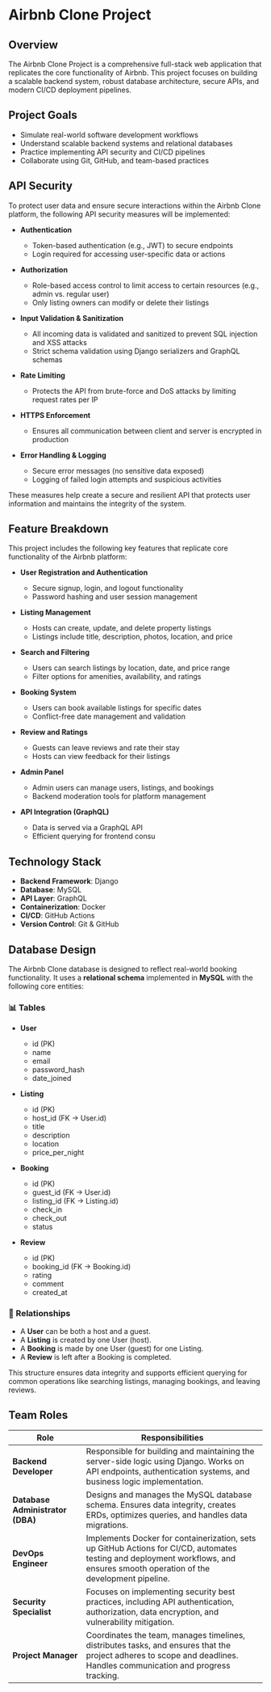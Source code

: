 # Airbnb Clone Project

## Overview

The Airbnb Clone Project is a comprehensive full-stack web application that replicates the core functionality of Airbnb. This project focuses on building a scalable backend system, robust database architecture, secure APIs, and modern CI/CD deployment pipelines.

## Project Goals

- Simulate real-world software development workflows
- Understand scalable backend systems and relational databases
- Practice implementing API security and CI/CD pipelines
- Collaborate using Git, GitHub, and team-based practices

## API Security

To protect user data and ensure secure interactions within the Airbnb Clone platform, the following API security measures will be implemented:

- **Authentication**
  - Token-based authentication (e.g., JWT) to secure endpoints
  - Login required for accessing user-specific data or actions

- **Authorization**
  - Role-based access control to limit access to certain resources (e.g., admin vs. regular user)
  - Only listing owners can modify or delete their listings

- **Input Validation & Sanitization**
  - All incoming data is validated and sanitized to prevent SQL injection and XSS attacks
  - Strict schema validation using Django serializers and GraphQL schemas

- **Rate Limiting**
  - Protects the API from brute-force and DoS attacks by limiting request rates per IP

- **HTTPS Enforcement**
  - Ensures all communication between client and server is encrypted in production

- **Error Handling & Logging**
  - Secure error messages (no sensitive data exposed)
  - Logging of failed login attempts and suspicious activities

These measures help create a secure and resilient API that protects user information and maintains the integrity of the system.

## Feature Breakdown

This project includes the following key features that replicate core functionality of the Airbnb platform:

- **User Registration and Authentication**
  - Secure signup, login, and logout functionality
  - Password hashing and user session management

- **Listing Management**
  - Hosts can create, update, and delete property listings
  - Listings include title, description, photos, location, and price

- **Search and Filtering**
  - Users can search listings by location, date, and price range
  - Filter options for amenities, availability, and ratings

- **Booking System**
  - Users can book available listings for specific dates
  - Conflict-free date management and validation

- **Review and Ratings**
  - Guests can leave reviews and rate their stay
  - Hosts can view feedback for their listings

- **Admin Panel**
  - Admin users can manage users, listings, and bookings
  - Backend moderation tools for platform management

- **API Integration (GraphQL)**
  - Data is served via a GraphQL API
  - Efficient querying for frontend consu

## Technology Stack

- **Backend Framework**: Django
- **Database**: MySQL
- **API Layer**: GraphQL
- **Containerization**: Docker
- **CI/CD**: GitHub Actions
- **Version Control**: Git & GitHub

## Database Design

The Airbnb Clone database is designed to reflect real-world booking functionality. It uses a **relational schema** implemented in **MySQL** with the following core entities:

### 📊 Tables

- **User**
  - id (PK)
  - name
  - email
  - password_hash
  - date_joined

- **Listing**
  - id (PK)
  - host_id (FK → User.id)
  - title
  - description
  - location
  - price_per_night

- **Booking**
  - id (PK)
  - guest_id (FK → User.id)
  - listing_id (FK → Listing.id)
  - check_in
  - check_out
  - status

- **Review**
  - id (PK)
  - booking_id (FK → Booking.id)
  - rating
  - comment
  - created_at

### 🔗 Relationships

- A **User** can be both a host and a guest.
- A **Listing** is created by one User (host).
- A **Booking** is made by one User (guest) for one Listing.
- A **Review** is left after a Booking is completed.

This structure ensures data integrity and supports efficient querying for common operations like searching listings, managing bookings, and leaving reviews.


## Team Roles

| Role | Responsibilities |
|------|------------------|
| **Backend Developer** | Responsible for building and maintaining the server-side logic using Django. Works on API endpoints, authentication systems, and business logic implementation. |
| **Database Administrator (DBA)** | Designs and manages the MySQL database schema. Ensures data integrity, creates ERDs, optimizes queries, and handles data migrations. |
| **DevOps Engineer** | Implements Docker for containerization, sets up GitHub Actions for CI/CD, automates testing and deployment workflows, and ensures smooth operation of the development pipeline. |
| **Security Specialist** | Focuses on implementing security best practices, including API authentication, authorization, data encryption, and vulnerability mitigation. |
| **Project Manager** | Coordinates the team, manages timelines, distributes tasks, and ensures that the project adheres to scope and deadlines. Handles communication and progress tracking. |


